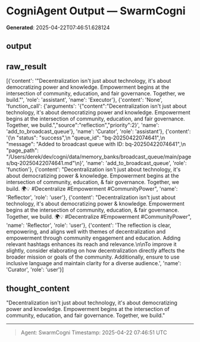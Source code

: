 # CogniAgent Output — SwarmCogni

**Generated**: 2025-04-22T07:46:51.628124

## output


## raw_result
[{'content': '"Decentralization isn\'t just about technology, it\'s about democratizing power and knowledge. Empowerment begins at the intersection of community, education, and fair governance. Together, we build."', 'role': 'assistant', 'name': 'Executor'}, {'content': 'None', 'function_call': {'arguments': '{"content":"Decentralization isn\'t just about technology, it\'s about democratizing power and knowledge. Empowerment begins at the intersection of community, education, and fair governance. Together, we build.","source":"reflection","priority":2}', 'name': 'add_to_broadcast_queue'}, 'name': 'Curator', 'role': 'assistant'}, {'content': '{\n  "status": "success",\n  "queue_id": "bq-20250422074641",\n  "message": "Added to broadcast queue with ID: bq-20250422074641",\n  "page_path": "/Users/derek/dev/cogni/data/memory_banks/broadcast_queue/main/pages/bq-20250422074641.md"\n}', 'name': 'add_to_broadcast_queue', 'role': 'function'}, {'content': "Decentralization isn't just about technology, it's about democratizing power & knowledge. Empowerment begins at the intersection of community, education, & fair governance. Together, we build. 🌍💡 #Decentralize #Empowerment #CommunityPower", 'name': 'Reflector', 'role': 'user'}, {'content': "Decentralization isn't just about technology, it's about democratizing power & knowledge. Empowerment begins at the intersection of community, education, & fair governance. Together, we build. 🌍💡 #Decentralize #Empowerment #CommunityPower", 'name': 'Reflector', 'role': 'user'}, {'content': 'The reflection is clear, empowering, and aligns well with themes of decentralization and empowerment through community engagement and education. Adding relevant hashtags enhances its reach and relevance.\n\nTo improve it slightly, consider elaborating on how decentralization directly affects the broader mission or goals of the community. Additionally, ensure to use inclusive language and maintain clarity for a diverse audience.', 'name': 'Curator', 'role': 'user'}]

## thought_content
"Decentralization isn't just about technology, it's about democratizing power and knowledge. Empowerment begins at the intersection of community, education, and fair governance. Together, we build."

---
> Agent: SwarmCogni
> Timestamp: 2025-04-22 07:46:51 UTC